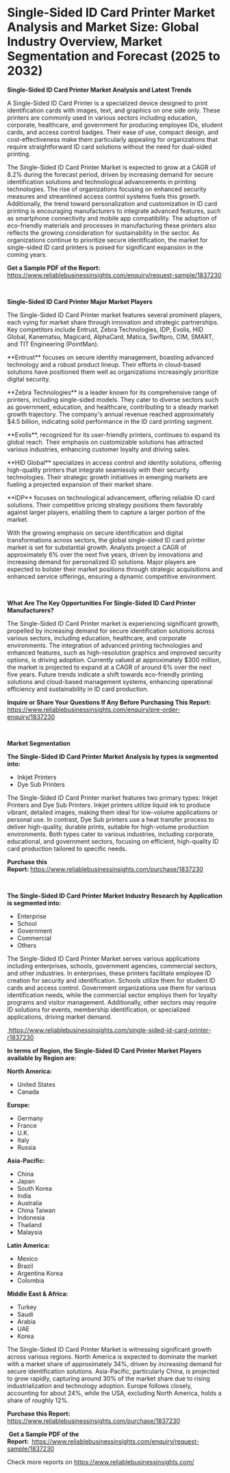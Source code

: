 <p><h1>Single-Sided ID Card Printer Market Analysis and Market Size: Global Industry Overview, Market Segmentation and Forecast (2025 to 2032)</h1></p><p><strong>Single-Sided ID Card Printer Market Analysis and Latest Trends</strong></p>
<p><p>A Single-Sided ID Card Printer is a specialized device designed to print identification cards with images, text, and graphics on one side only. These printers are commonly used in various sectors including education, corporate, healthcare, and government for producing employee IDs, student cards, and access control badges. Their ease of use, compact design, and cost-effectiveness make them particularly appealing for organizations that require straightforward ID card solutions without the need for dual-sided printing.</p><p>The Single-Sided ID Card Printer Market is expected to grow at a CAGR of 8.2% during the forecast period, driven by increasing demand for secure identification solutions and technological advancements in printing technologies. The rise of organizations focusing on enhanced security measures and streamlined access control systems fuels this growth. Additionally, the trend toward personalization and customization in ID card printing is encouraging manufacturers to integrate advanced features, such as smartphone connectivity and mobile app compatibility. The adoption of eco-friendly materials and processes in manufacturing these printers also reflects the growing consideration for sustainability in the sector. As organizations continue to prioritize secure identification, the market for single-sided ID card printers is poised for significant expansion in the coming years.</p></p>
<p><strong>Get a Sample PDF of the Report:&nbsp;</strong> <a href="https://www.reliablebusinessinsights.com/enquiry/request-sample/1837230?utm_campaign=101&utm_medium=2&utm_source=Github&utm_content=ia&utm_term=28022025&utm_id=single-sided-id-card-printer">https://www.reliablebusinessinsights.com/enquiry/request-sample/1837230</a></p>
<p>&nbsp;</p>
<p><strong>Single-Sided ID Card Printer Major Market Players</strong></p>
<p><p>The Single-Sided ID Card Printer market features several prominent players, each vying for market share through innovation and strategic partnerships. Key competitors include Entrust, Zebra Technologies, IDP, Evolis, HID Global, Kanematsu, Magicard, AlphaCard, Matica, Swiftpro, CIM, SMART, and TIT Engineering (PointMan).</p><p>**Entrust** focuses on secure identity management, boasting advanced technology and a robust product lineup. Their efforts in cloud-based solutions have positioned them well as organizations increasingly prioritize digital security.</p><p>**Zebra Technologies** is a leader known for its comprehensive range of printers, including single-sided models. They cater to diverse sectors such as government, education, and healthcare, contributing to a steady market growth trajectory. The company's annual revenue reached approximately $4.5 billion, indicating solid performance in the ID card printing segment.</p><p>**Evolis**, recognized for its user-friendly printers, continues to expand its global reach. Their emphasis on customizable solutions has attracted various industries, enhancing customer loyalty and driving sales.</p><p>**HID Global** specializes in access control and identity solutions, offering high-quality printers that integrate seamlessly with their security technologies. Their strategic growth initiatives in emerging markets are fueling a projected expansion of their market share.</p><p>**IDP** focuses on technological advancement, offering reliable ID card solutions. Their competitive pricing strategy positions them favorably against larger players, enabling them to capture a larger portion of the market.</p><p>With the growing emphasis on secure identification and digital transformations across sectors, the global single-sided ID card printer market is set for substantial growth. Analysts project a CAGR of approximately 6% over the next five years, driven by innovations and increasing demand for personalized ID solutions. Major players are expected to bolster their market positions through strategic acquisitions and enhanced service offerings, ensuring a dynamic competitive environment.</p></p>
<p>&nbsp;</p>
<p><strong>What Are The Key Opportunities For Single-Sided ID Card Printer Manufacturers?</strong></p>
<p><p>The Single-Sided ID Card Printer market is experiencing significant growth, propelled by increasing demand for secure identification solutions across various sectors, including education, healthcare, and corporate environments. The integration of advanced printing technologies and enhanced features, such as high-resolution graphics and improved security options, is driving adoption. Currently valued at approximately $300 million, the market is projected to expand at a CAGR of around 6% over the next five years. Future trends indicate a shift towards eco-friendly printing solutions and cloud-based management systems, enhancing operational efficiency and sustainability in ID card production.</p></p>
<p><strong>Inquire or Share Your Questions If Any Before Purchasing This Report:</strong> <a href="https://www.reliablebusinessinsights.com/enquiry/pre-order-enquiry/1837230?utm_campaign=101&utm_medium=2&utm_source=Github&utm_content=ia&utm_term=28022025&utm_id=single-sided-id-card-printer">https://www.reliablebusinessinsights.com/enquiry/pre-order-enquiry/1837230</a></p>
<p>&nbsp;</p>
<p><strong>Market Segmentation</strong></p>
<p><strong>The Single-Sided ID Card Printer Market Analysis by types is segmented into:</strong></p>
<p><ul><li>Inkjet Printers</li><li>Dye Sub Printers</li></ul></p>
<p><p>The Single-Sided ID Card Printer market features two primary types: Inkjet Printers and Dye Sub Printers. Inkjet printers utilize liquid ink to produce vibrant, detailed images, making them ideal for low-volume applications or personal use. In contrast, Dye Sub printers use a heat transfer process to deliver high-quality, durable prints, suitable for high-volume production environments. Both types cater to various industries, including corporate, educational, and government sectors, focusing on efficient, high-quality ID card production tailored to specific needs.</p></p>
<p><strong>Purchase this Report:&nbsp;</strong><a href="https://www.reliablebusinessinsights.com/purchase/1837230?utm_campaign=101&utm_medium=2&utm_source=Github&utm_content=ia&utm_term=28022025&utm_id=single-sided-id-card-printer">https://www.reliablebusinessinsights.com/purchase/1837230</a></p>
<p>&nbsp;</p>
<p><strong>The Single-Sided ID Card Printer Market Industry Research by Application is segmented into:</strong></p>
<p><ul><li>Enterprise</li><li>School</li><li>Government</li><li>Commercial</li><li>Others</li></ul></p>
<p><p>The Single-Sided ID Card Printer Market serves various applications including enterprises, schools, government agencies, commercial sectors, and other industries. In enterprises, these printers facilitate employee ID creation for security and identification. Schools utilize them for student ID cards and access control. Government organizations use them for various identification needs, while the commercial sector employs them for loyalty programs and visitor management. Additionally, other sectors may require ID solutions for events, membership identification, or specialized applications, driving market demand.</p></p>
<p><a href="https://www.reliablebusinessinsights.com/single-sided-id-card-printer-r1837230?utm_campaign=101&utm_medium=2&utm_source=Github&utm_content=ia&utm_term=28022025&utm_id=single-sided-id-card-printer">&nbsp;https://www.reliablebusinessinsights.com/single-sided-id-card-printer-r1837230</a></p>
<p><strong>In terms of Region, the Single-Sided ID Card Printer Market Players available by Region are:</strong></p>
<p>
    <p> <strong> North America: </strong>
        <ul>
            <li>United States</li>
            <li>Canada</li>
        </ul>
        </p> 
    <p> <strong> Europe: </strong>
        <ul>
            <li>Germany</li>
            <li>France</li>
            <li>U.K.</li>
            <li>Italy</li>
            <li>Russia</li>
        </ul>
        </p> 
    <p> <strong> Asia-Pacific: </strong>
        <ul>
            <li>China</li>
            <li>Japan</li>
            <li>South Korea</li>
            <li>India</li>
            <li>Australia</li>
            <li>China Taiwan</li>
            <li>Indonesia</li>
            <li>Thailand</li>
            <li>Malaysia</li>
        </ul>
        </p> 
    <p> <strong> Latin America: </strong>
        <ul>
            <li>Mexico</li>
            <li>Brazil</li>
            <li>Argentina Korea</li>
            <li>Colombia</li>
        </ul>
        </p> 
    <p> <strong> Middle East & Africa: </strong>
        <ul>
            <li>Turkey</li>
            <li>Saudi</li>
            <li>Arabia</li>
            <li>UAE</li>
            <li>Korea</li>
        </ul>
    </p>
    </p>
<p><p>The Single-Sided ID Card Printer Market is witnessing significant growth across various regions. North America is expected to dominate the market with a market share of approximately 34%, driven by increasing demand for secure identification solutions. Asia-Pacific, particularly China, is projected to grow rapidly, capturing around 30% of the market share due to rising industrialization and technology adoption. Europe follows closely, accounting for about 24%, while the USA, excluding North America, holds a share of roughly 12%.</p></p>
<p><strong>Purchase this Report: </strong><a href="https://www.reliablebusinessinsights.com/purchase/1837230?utm_campaign=101&utm_medium=2&utm_source=Github&utm_content=ia&utm_term=28022025&utm_id=single-sided-id-card-printer">https://www.reliablebusinessinsights.com/purchase/1837230</a></p>
<p>&nbsp;<strong>Get a Sample PDF of the Report:&nbsp;&nbsp;</strong><a href="https://www.reliablebusinessinsights.com/enquiry/request-sample/1837230?utm_campaign=101&utm_medium=2&utm_source=Github&utm_content=ia&utm_term=28022025&utm_id=single-sided-id-card-printer">https://www.reliablebusinessinsights.com/enquiry/request-sample/1837230</a></p>
<p><strong></strong></p>
<p>Check more reports on <a href="https://www.reliablebusinessinsights.com/?utm_campaign=101&utm_medium=2&utm_source=Github&utm_content=ia&utm_term=28022025&utm_id=single-sided-id-card-printer">https://www.reliablebusinessinsights.com/</a></p>